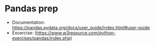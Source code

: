 # Pandas prep

- Documentation: https://pandas.pydata.org/docs/user_guide/index.html#user-guide
- Excercise: (https://www.w3resource.com/python-exercises/pandas/index.php)
